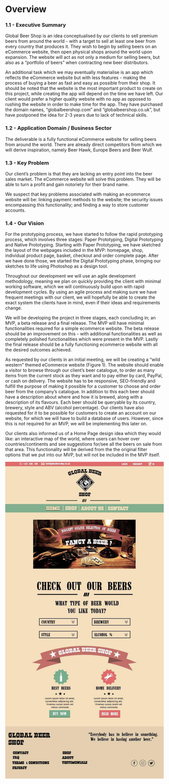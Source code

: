 # Overview

### 1.1 - Executive Summary

Global Beer Shop is an idea conceptualised by our clients to sell premium beers from around the world - with a target to sell at least one beer from every country that produces it. They wish to begin by selling beers on an eCommerce website, then open physical shops around the world upon expansion. The website will act as not only a medium for selling beers, but also as a “portfolio of beers” when contracting new beer distributors. 

An additional task which we may eventually materialise is an app which reflects the eCommerce website but with less features - making the process of buying a beer as fast and easy as possible from their shop. It should be noted that the website is the most important product to create on this project, while creating the app will depend on the time we have left. Our client would prefer a higher quality website with no app as opposed to rushing the website in order to make time for the app. They have purchased the domain names, “globalbeershop.com” and “globalbeershop.co.uk”, but have postponed the idea for 2-3 years due to lack of technical skills. 

### 1.2 - Application Domain / Business Sector
The deliverable is a fully functional eCommerce website for selling beers from around the world. There are already direct competitors from which we will derive inspiration, namely Beer Hawk, Europe Beers and Beer Wulf.

### 1.3 - Key Problem 
Our client’s problem is that they are lacking an entry point into the beer sales market. The eCommerce website will solve this problem. They will be able to turn a profit and gain notoriety for their brand name.

We suspect that key problems associated with making an ecommerce website will be: linking payment methods to the website; the security issues encompassing this functionality; and finding a way to store customer accounts.

### 1.4 - Our Vision
For the prototyping process, we have started to follow the rapid prototyping process, which involves three stages: Paper Prototyping, Digital Prototyping and Native Prototyping.
Starting with Paper Prototyping, we have sketched the layout of the webpages included in the MVP: homepage, shop, individual product page, basket, checkout and order complete page.
After we have done those, we started the Digital Prototyping phase, bringing our sketches to life using Photoshop as a design tool.

Throughout our development we will use an agile development methodology, meaning we plan on quickly providing the client with minimal working software, which we will continuously build upon with rapid development cycles. By using an agile process and making sure we have frequent meetings with our client, we will hopefully be able to create the exact system the clients have in mind, even if their ideas and requirements change.

We will be developing the project in three stages, each concluding in; an MVP, a beta release and a final release. The MVP will have minimal functionalities required for a simple ecommerce website. The beta release should be an improvement on this - with additional functionalities as well as completely polished functionalities which were present in the MVP. Lastly the final release should be a fully functioning ecommerce website with all the desired outcomes achieved.

As requested by our clients in an initial meeting, we will be creating a “wild western” themed eCommerce website (Figure 1). The website should enable a visitor to browse through our client’s beer catalogue, to order as many items from the current stock as they want and to pay either by card, PayPal, or cash on delivery. The website has to be responsive, SEO-friendly and fulfill the purpose of making it possible for a customer to choose and order beer from the company’s catalogue. In addition to this each beer should have a description about where and how it is brewed, along with a description of its flavours. Each beer should be queryable by its country, brewery, style and ABV (alcohol percentage). Our clients have also requested for it to be possible for customers to create an account on our website, for which we will have to build a database of users. However, since this is not required for an MVP, we will be implementing this later on.
	
Our clients also informed us of a Home Page design idea which they would like: an interactive map of the world, where users can hover over countries/continents and see suggestions for/see all the beers on sale from that area. This functionality will be derived from the the original filter options that we put into our MVP, but will not be included in the MVP itself. 

![Prototype 1 - Home](img/prorotype-1-home.jpg "Prototype 1 - Home")

